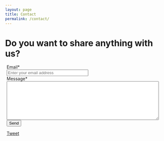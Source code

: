 ```yaml
---
layout: page
title: Contact
permalink: /contact/
---
```


<h1>Do you want to share anything with us?</h1>
<div class="page-content post-content" style="margin-left: 5px; margin-right: 5px;">
  <div id="contact" class="email-form">
  <form action="https://docs.google.com/forms/d/1R1W0p1MNhr_uZ4-l7AdNkaBwUhTJwHZfLRzX-7-qyqM/formResponse" method="POST" id="ss-form" target="_self" onsubmit="">
  <div>Email<span class="asterisk">*</span></div>
  <div><input type="email" name="entry.340522468" id="entry_340522468" size="30" placeholder="Enter your email address" required /></div>
  <div>Message<span class="asterisk">*</span></div>
  <div><textarea name="entry.1564209948" rows="8" style="width: 100%" id="entry_1564209948" required ></textarea></div>
  <input type="hidden" name="draftResponse" value="[,,&quot;1959065367577872818&quot;]">
  <input type="hidden" name="pageHistory" value="0">
  <input type="hidden" name="fvv" value="0">
  <input type="hidden" name="fbzx" value="1959065367577872818">
  <input type="submit" name="submit" value="Send" id="ss-submit" class="contact-submit">

</form>
  </div>
  <div class="social-share">
    <div class="social-share-buttons">
      <div class="fb-share-button" data-href="http://www.mailbox2app.com/" data-layout="button"></div>
      <a href="https://twitter.com/share" class="twitter-share-button" data-text="Check out Mailbox2 - App to go trough your mailbox in seconds again." data-hashtags="mailbox">Tweet</a>
      <script>
        ! function(d, s, id) {
          var js, fjs = d.getElementsByTagName(s)[0],
            p = /^http:/.test(d.location) ? 'http' : 'https';
          if (!d.getElementById(id)) {
            js = d.createElement(s);
            js.id = id;
            js.src = p + '://platform.twitter.com/widgets.js';
            fjs.parentNode.insertBefore(js, fjs);
          }
        }(document, 'script', 'twitter-wjs');
      </script>
    </div>
  </div>
</div>
